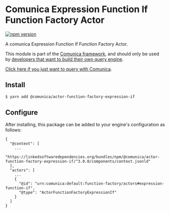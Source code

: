 # Comunica Expression Function If Function Factory Actor

[![npm version](https://badge.fury.io/js/%40comunica%2Factor-function-factory-expression-function-if.svg)](https://www.npmjs.com/package/@comunica/actor-function-factory-expression-if)

A comunica Expression Function If Function Factory Actor.

This module is part of the [Comunica framework](https://github.com/comunica/comunica),
and should only be used by [developers that want to build their own query engine](https://comunica.dev/docs/modify/).

[Click here if you just want to query with Comunica](https://comunica.dev/docs/query/).

## Install

```bash
$ yarn add @comunica/actor-function-factory-expression-if
```

## Configure

After installing, this package can be added to your engine's configuration as follows:
```text
{
  "@context": [
    ...
    "https://linkedsoftwaredependencies.org/bundles/npm/@comunica/actor-function-factory-expression-if/^3.0.0/components/context.jsonld"
  ],
  "actors": [
    ...
    {
      "@id": "urn:comunica:default:function-factory/actors#expression-function-if",
      "@type": "ActorFunctionFactoryExpressionIf"
    }
  ]
}
```

